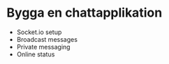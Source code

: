 # Bygga en chattapplikation

- Socket.io setup
- Broadcast messages
- Private messaging
- Online status

